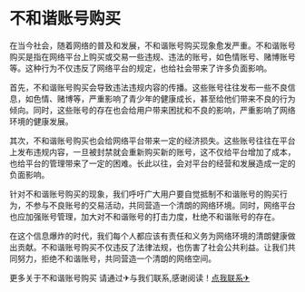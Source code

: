 # 不和谐账号购买

在当今社会，随着网络的普及和发展，不和谐账号购买现象愈发严重。不和谐账号购买是指在网络平台上购买或交易一些违规、违法的账号，如色情账号、赌博账号等。这种行为不仅违反了网络平台的规定，也给社会带来了许多负面影响。

首先，不和谐账号购买会导致违法违规内容的传播。这些账号往往发布一些不良信息，如色情、赌博等，严重影响了青少年的健康成长，甚至给他们带来不良的行为倾向。同时，这些账号的存在也会给用户带来困扰和不良的影响，严重影响了网络环境的健康发展。

其次，不和谐账号购买也会给网络平台带来一定的经济损失。这些账号往往在平台上发布违规内容，一旦被封禁就会重新购买新的账号，这不仅给平台增加了成本，也给平台的管理带来了一定的困难。长此以往，会对平台的经营和发展造成一定的负面影响。

针对不和谐账号购买的现象，我们呼吁广大用户要自觉抵制不和谐账号的购买行为，不参与不良账号的交易活动，共同营造一个清朗的网络环境。同时，网络平台也应加强账号管理，加大对不和谐账号的打击力度，杜绝不和谐账号的存在。

在这个信息爆炸的时代，我们每个人都应该有责任和义务为网络环境的清朗健康做出贡献。不和谐账号购买不仅违反了法律法规，也伤害了社会公共利益。让我们共同努力，拒绝不和谐账号，共同营造一个清朗的网络空间。

更多关于不和谐账号购买 请通过✈与我们联系,感谢阅读！[点我联系✈](https://ad.G208.com)